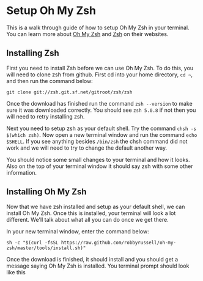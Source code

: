 # Setup Oh My Zsh

This is a walk through guide of how to setup Oh My Zsh in your terminal. You can learn more about [Oh My Zsh](http://ohmyz.sh/) and [Zsh](http://www.zsh.org/) on their websites.

## Installing Zsh

First you need to install Zsh before we can use Oh My Zsh. To do this, you will need to clone zsh from github. First cd into your home directory, `cd ~`, and then run the command below: 

~~~
git clone git://zsh.git.sf.net/gitroot/zsh/zsh
~~~

Once the download has finished run the command `zsh --version` to make sure it was downloaded correctly. You should see `zsh 5.0.8` if not then you will need to retry installing zsh.

Next you need to setup zsh as your default shell. Try the command `chsh -s $(which zsh)`. Now open a new terminal window and run the command `echo $SHELL`. If you see anything besides `/bin/zsh` the chsh command did not work and we will need to try to change the default another way.

You should notice some small changes to your terminal and how it looks. Also on the top of your terminal window it should say zsh with some other information.

## Installing Oh My Zsh

Now that we have zsh installed and setup as your default shell, we can install Oh My Zsh. Once this is installed, your terminal will look a lot different. We'll talk about what all you can do once we get there.

In your new terminal window, enter the command below:

~~~
sh -c "$(curl -fsSL https://raw.github.com/robbyrussell/oh-my-zsh/master/tools/install.sh)"
~~~

Once the download is finished, it should install and you should get a message saying Oh My Zsh is installed. You terminal prompt should look like this
